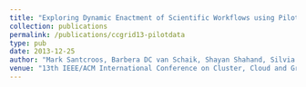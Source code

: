 ```yaml
---
title: "Exploring Dynamic Enactment of Scientific Workflows using Pilot-Abstractions"
collection: publications
permalink: /publications/ccgrid13-pilotdata
type: pub
date: 2013-12-25
author: "Mark Santcroos, Barbera DC van Schaik, Shayan Shahand, Silvia Delgado Olabarriaga, Andre Luckow and Shantenu Jha"
venue: "13th IEEE/ACM International Conference on Cluster, Cloud and Grid Computing"
---
```

